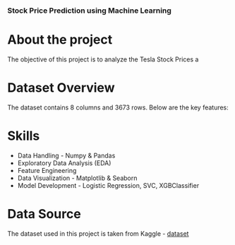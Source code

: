 ### Stock Price Prediction using Machine Learning

# About the project
The objective of this project is to analyze the Tesla Stock Prices a

# Dataset Overview
The dataset contains 8 columns and 3673 rows. Below are the key features:
    
# Skills
* Data Handling - Numpy & Pandas
* Exploratory Data Analysis (EDA)
* Feature Engineering
* Data Visualization - Matplotlib & Seaborn
* Model Development - Logistic Regression, SVC, XGBClassifier

# Data Source
The dataset used in this project is taken from Kaggle - [dataset](https://www.kaggle.com/datasets/simronw/tesla-stock-data-2024)

